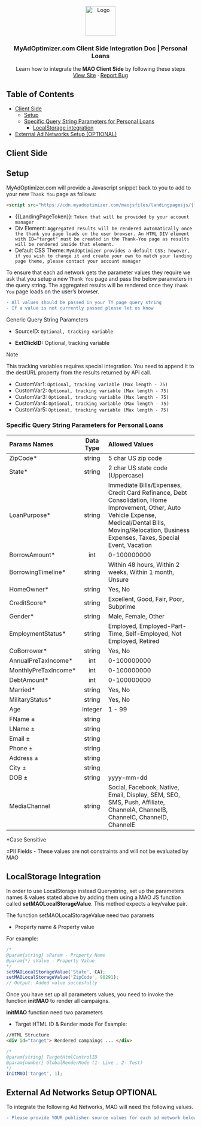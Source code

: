 <p align="center">
  <a href="https://myadoptimizer.com/">
    <img src="https://myadoptimizer.com/img/logo-blk.svg" alt="Logo" height="80">
  </a>
  <h3 align="center">MyAdOptimizer.com Client Side Integration Doc | Personal Loans</h3>
  <p align="center">
    Learn how to integrate the <strong>MAO Client Side</strong> by following these steps
    <br />
    <a href="https://myadoptimizer.com">View Site</a>
    ·
    <a href="https://myadoptimizer.com/contact">Report Bug</a>
  </p>
</p>

## Table of Contents

* [Client Side](#client-side)
    * [Setup](#setup)
    * [Specific Query String Parameters for Personal Loans](#specific-query-string-parameters-for-personal-loans)
        - [LocalStorage integration](#LocalStorage-Integration)
* [External Ad Networks Setup (OPTIONAL)](#external-ad-networks-setup-optional)

## Client Side

## Setup

MyAdOptimizer.com will provide a Javascript snippet back to you to add to your new `Thank You` page as follows:
```html
<script src="https://cdn.myadoptimizer.com/maojsfiles/landingpagesjs/{{LandingPageToken}}.js"></script>
```
* {{LandingPageToken}}: `Token that will be provided by your account manager`
* Div Element: `Aggregated results will be rendered automatically once the thank you page loads on the user browser. An HTML DIV element with ID="target" must be created in the Thank-You page as results will be rendered inside that element.`
* Default CSS Theme: `MyAdOptimizer provides a default CSS; however, if you wish to change it and create your own to match your landing page theme, please contact your account manager`

To ensure that each ad network gets the parameter values they require we ask that you setup a new `Thank You` page and pass the below parameters in the query string.
The aggregated results will be rendered once they `Thank You` page loads on the user’s browser.
```diff
- All values should be passed in your TY page query string
- If a value is not currently passed please let us know
```

Generic Query String Parameters

* SourceID: `Optional, tracking variable`

* **ExtClickID:** Optional, tracking variable
> [!NOTE]
> This tracking variables requires special integration. You need to append it to the destURL property from the results returned by API call.

* CustomVar1: `Optional, tracking variable (Max length - 75)`
* CustomVar2: `Optional, tracking variable (Max length - 75)`
* CustomVar3: `Optional, tracking variable (Max length - 75)`
* CustomVar4: `Optional, tracking variable (Max length - 75)`
* CustomVar5: `Optional, tracking variable (Max length - 75)`


<h3>Specific Query String Parameters for <strong>Personal Loans</strong></h3>

| Params Names               | Data Type | Allowed Values |
| :------------------------- | :-------: | :------------- |
| ZipCode*                   | string    | 5 char US zip code              |
| State*                     | string    | 2 char US state code (Uppercase) |
| LoanPurpose*               | string    | Immediate Bills/Expenses, Credit Card Refinance, Debt Consolidation, Home Improvement, Other, Auto Vehicle Expense, Medical/Dental Bills, Moving/Relocation, Business Expenses, Taxes, Special Event, Vacation |
| BorrowAmount*              | int       | 0-100000000 |
| BorrowingTimeline*         | string    | Within 48 hours, Within 2 weeks, Within 1 month, Unsure |
| HomeOwner*                 | string    | Yes, No |
| CreditScore*               | string    | Excellent, Good, Fair, Poor, Subprime |
| Gender*                    | string    | Male, Female, Other |
| EmploymentStatus*          | string    | Employed, Employed-Part-Time, Self-Employed, Not Employed, Retired |
| CoBorrower*                | string    | Yes, No |
| AnnualPreTaxIncome*        | int       | 0-100000000 |
| MonthlyPreTaxIncome*       | int       | 0-100000000 |
| DebtAmount*                | int       | 0-100000000 |
| Married*                   | string    | Yes, No |
| MilitaryStatus*            | string    | Yes, No |
| Age                        | integer   | 1 - 99 |
| FName ±                    | string    |  |
| LName ±                    | string    |  |
| Email ±                    | string    |  |
| Phone ±                    | string    |  |
| Address ±                  | string    |  |
| City ±                     | string    |  |
| DOB ±                      | string    | yyyy-mm-dd |
| MediaChannel               | string    | Social, Facebook, Native, Email, Display, SEM, SEO, SMS, Push, Affiliate, ChannelA, ChannelB, ChannelC, ChannelD, ChannelE |

*Case Sensitive

±PII Fields - These values are not constraints and will not be evaluated by MAO

## LocalStorage Integration

In order to use LocalStorage instead Querystring, set up the parameters names & values stated above by adding them using a MAO JS function called **setMAOLocalStorageValue**. This method expects a key/value pair.

The function setMAOLocalStorageValue need two paramets

- Property name & Property value

For example:

```Javascript
/*
@param{string} sParam - Property Name
@param{*} sValue - Property Value
*/
setMAOLocalStorageValue('State', CA);
setMAOLocalStorageValue('ZipCode', 90291);
// Output: Added value succesfully
```

Once you have set up all parameters values, you need to invoke the function **initMAO** to render all campaigns.

**initMAO** function need two parameters

- Target HTML ID & Render mode
  For Example:

```HTML
//HTML Structure
<div id="target"> Rendered campaings ... </div>
```

```Javascript
/*
@param{string} TargetHtmlControlID
@param{number} GlobalRenderMode (1- Live , 2- Test)
*/
InitMAO('target', 1);
```

## External Ad Networks Setup OPTIONAL

To integrate the following Ad Networks, MAO will need the following values.
```diff
- Please provide YOUR publisher source values for each ad network below.
```
